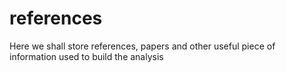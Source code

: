 # references

Here we shall store references, papers and other useful piece of information used to build the analysis
